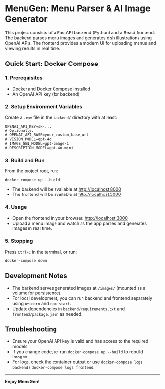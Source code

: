 # MenuGen: Menu Parser & AI Image Generator

This project consists of a FastAPI backend (Python) and a React frontend. The backend parses menu images and generates dish illustrations using OpenAI APIs. The frontend provides a modern UI for uploading menus and viewing results in real time.

## Quick Start: Docker Compose

### 1. Prerequisites
- [Docker](https://www.docker.com/get-started) and [Docker Compose](https://docs.docker.com/compose/) installed
- An OpenAI API key (for backend)

### 2. Setup Environment Variables
Create a `.env` file in the `backend/` directory with at least:
```
OPENAI_API_KEY=sk-...
# Optionally:
# OPENAI_API_BASE=your_custom_base_url
# VISION_MODEL=gpt-4o
# IMAGE_GEN_MODEL=gpt-image-1
# DESCRIPTION_MODEL=gpt-4o-mini
```

### 3. Build and Run
From the project root, run:
```
docker compose up --build
```
- The backend will be available at [http://localhost:8000](http://localhost:8000)
- The frontend will be available at [http://localhost:3000](http://localhost:3000)

### 4. Usage
- Open the frontend in your browser: [http://localhost:3000](http://localhost:3000)
- Upload a menu image and watch as the app parses and generates images in real time.

### 5. Stopping
Press `Ctrl+C` in the terminal, or run:
```
docker-compose down
```

## Development Notes
- The backend serves generated images at `/images/` (mounted as a volume for persistence).
- For local development, you can run backend and frontend separately using `uvicorn` and `npm start`.
- Update dependencies in `backend/requirements.txt` and `frontend/package.json` as needed.

## Troubleshooting
- Ensure your OpenAI API key is valid and has access to the required models.
- If you change code, re-run `docker-compose up --build` to rebuild images.
- For logs, check the container output or use `docker-compose logs backend` / `docker-compose logs frontend`.

---

**Enjoy MenuGen!**
